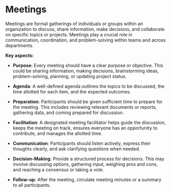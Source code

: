 # Meetings

Meetings are formal gatherings of individuals or groups within an organization to discuss, share information, make decisions, and collaborate on specific topics or projects. Meetings play a crucial role in communication, coordination, and problem-solving within teams and across departments.

**Key aspects:**

* **Purpose**: Every meeting should have a clear purpose or objective. This could be sharing information, making decisions, brainstorming ideas, problem-solving, planning, or updating project status.

* **Agenda**: A well-defined agenda outlines the topics to be discussed, the time allotted for each item, and the expected outcomes.

* **Preparation**: Participants should be given sufficient time to prepare for the meeting. This includes reviewing relevant documents or reports, gathering data, and coming prepared for discussion.

* **Facilitation**: A designated meeting facilitator helps guide the discussion, keeps the meeting on track, ensures everyone has an opportunity to contribute, and manages the allotted time.

* **Communication**: Participants should listen actively, express their thoughts clearly, and ask clarifying questions when needed.

* **Decision-Making**: Provide a structured process for decisions. This may involve discussing options, gathering input, weighing pros and cons, and reaching a consensus or taking a vote.

* **Follow-up**: After the meeting, circulate meeting minutes or a summary to all participants.
